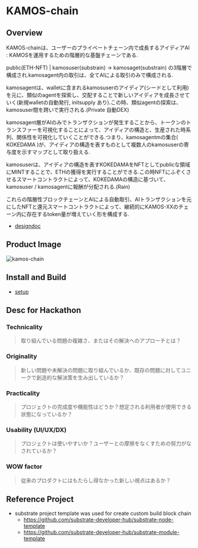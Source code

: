 # KAMOS-chain
## Overview
KAMOS-chainは、ユーザーのプライベートチェーン内で成長するアイディアAI : KAMOSを運用するための階層的な基盤チェーンである.

public(ETH-NFT) | kamosuser(substrain) -> kamosaget(substrain) の3階層で構成され.kamosagent内の取引は、全てAIによる取引のみで構成される.

kamosagentは、walletに含まれるkamosuserのアイディア(シードとして利用)を元に、類似のagentを探索し、交配することで新しいアイディアを成長させていく(新規walletの自動発行, initsupply あり).この時、類似agentの探索は、kamosuser間を跨いで実行される.(Private 自動DEX)

kamosagent層がAIのみでトランザクションが発生することから、トークンのトランスファーを可視化することによって、アイディアの構造と、生産された時系列、関係性を可視化していくことができる.つまり、kamosagentmの集合( KOKEDAMA )が、アイディアの構造を表すものとして複数人のkamosuserの寄与度を示すマップとして取り扱える.

kamosuserは、アイディアの構造を表すKOKEDAMAをNFTとしてpublicな領域にMINTすることで、ETHの獲得を実行することができる.この時NFTにふぞくさせるスマートコントラクトによって、KOKEDAMAの構造に基づいて、kamosuser / kamosagentに報酬が分配される.(Rain)

これらの階層性ブロックチェーンとAIによる自動取引、AIトランザクションを元にしたNFTと還元スマートコントラクトによって、継続的にKAMOS-XXのチェーン内に存在するtoken量が増えていく形を構成する.
- [designdoc](./designdocs.md)

## Product Image
![kamos-chain]()

## Install and Build
- [setup](./owner-memo/setup.md)

## Desc for Hackathon
### Technicality
> 取り組んでいる問題の複雑さ、またはその解決へのアプローチとは？

### Originality
> 新しい問題や未解決の問題に取り組んでいるか、既存の問題に対してユニークで創造的な解決策を生み出しているか？

### Practicality
> プロジェクトの完成度や機能性はどうか？想定される利用者が使用できる状態になっているか？

### Usability (UI/UX/DX)
> プロジェクトは使いやすいか？ユーザーとの摩擦をなくすための努力がなされているか？

### WOW factor
> 従来のプロダクトにはもたらし得なかった新しい視点はあるか？


## Reference Project
- substrate project template was used for create custom build block chain
    -  https://github.com/substrate-developer-hub/substrate-node-template
    - https://github.com/substrate-developer-hub/substrate-module-template
